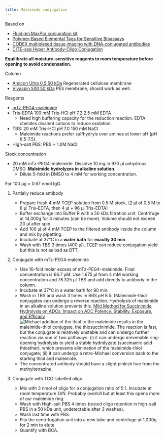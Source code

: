 ```yaml
---
title: Maleimide conjugation
---
```


Based on

- [Fluidigm MaxPar conjugation kit](https://www.ncbi.nlm.nih.gov/pmc/articles/PMC6687300/)
- [Polymer-Based Elemental Tags for Sensitive Bioassays](https://onlinelibrary.wiley.com/doi/full/10.1002/anie.200700796)
- [CODEX multiplexed tissue imaging with DNA-conjugated antibodies](https://www.nature.com/articles/s41596-021-00556-8)
- [CITE-seq Hyper Antibody-Oligo Conjugation](https://citeseq.files.wordpress.com/2019/03/cite-seq_hyper_conjugation_190321.pdf)

**Equilibrate all moisture-sensitive reagents to room temperature before opening to avoid condensation.**

Column
- [Amicon Ultra 0.5 50 kDa](https://www.emdmillipore.com/US/en/product/Amicon-Ultra-0.5-Centrifugal-Filter-Unit,MM_NF-UFC505096) Regenerated cellulose membrane
- [Vivaspin 500 50 kDa](https://www.sartorius.com/shop/ww/en/usd/applications-laboratory-filtration-ultrafiltration/vivaspin-500%2C-50%2C000-mwco-pes%2C-25pc/p/VS0131) PES membrane, should work as well.

Reagents

- [mTz-PEG4-maleimide](https://clickchemistrytools.com/product/methyltetrazine-peg4-maleimide/)
- Tris-EDTA 100 mM Tris-HCl pH 7.2 2.5 mM EDTA
  - Need high buffering capacity for the reduction reaction. EDTA chelates divalent cations to reduce oxidation.
- TBS: 20 mM Tris-HCl pH 7.0 150 mM NaCl
  - Maleimide reactions prefer sulfhydryls over amines at lower pH (pH 6.5-7.5).
- High-salt PBS: PBS + 1.0M NaCl

Stock concentration

- 20 mM mTz-PEG4-maleimide. Dissolve 10 mg in 970 μl anhydrous DMSO. **Maleimide hydrolyzes in alkaline solution**.
  - Dilute 5-fold in DMSO to 4 mM for working concentration.

For 100 μg = 0.67 nmol IgG.

1. Partially reduce antibody

   - Prepare fresh 4 mM TCEP solution from 0.5 M stock. (2 μl of 0.5 M to 8 μl Tris-EDTA, then 4 μl + 96 μl Tris-EDTA)
   - Buffer exchange into Buffer R with a 50 kDa filtration unit. Centrifuge at 14,000g for 4 minutes (can be more).
     Volume should not exceed 20 μl after spin.
   - Add 100 μl of 4 mM TCEP to the filtered antibody inside the column and mix by pipetting.
   - Incubate at 37°C in a **water bath** for **exactly 30 min**.
   - Wash with TBS 3 times (400 μl). [TCEP](https://www.thermofisher.com/document-connect/document-connect.html?url=https://assets.thermofisher.com/TFS-Assets%2FLSG%2Fmanuals%2FMAN0011306_TCEP_HCl_UG.pdf) can reduce conjugation yield but this is not as bad as DTT.

2. Conjugate with mTz-PEG4-maleimide

   - Use 10-fold molar excess of mTz-PEG4-maleimide. Final concentration is 66.7 μM.
     Use 1.675 μl from 4 mM working concentration and 78.325 μl TBS and add directly to antibody in the column.
   - Incubate at 37°C in a water bath for 90 min.
   - Wash in TBS and wash 3 times in BBS pH 8.5. (Maleimide-thiol conjugates can undergo a reverse reaction.
     Hydrolysis of maleimide in an alkaline solution prevents this.
     [Mild Method for Succinimide Hydrolysis on ADCs: Impact on ADC Potency, Stability, Exposure, and Efficacy](https://pubs.acs.org/doi/10.1021/bc500357n)
     ![Michael addition of the thiol to the maleimide results in the maleimide-thiol conjugate, the thiosuccinimide.
The reaction is fast, but the conjugate is relatively unstable and can undergo further reaction via one of two pathways:
(i) it can undergo irreversible ring-opening hydrolysis to yield a stable hydrolyzate (succinamic acid thioether),
which prevents elimination of the maleimide-thiol conjugate;
(ii) it can undergo a retro-Michael conversion back to the starting thiol and maleimide.](https://user-images.githubusercontent.com/34997334/197348174-238a272f-f142-4184-953f-89e55029aa14.png)
   - The concentrated antibody should have a slight pinkish hue from the methyltetrazine.

3. Conjugate with TCO-labelled oligo
   - Mix with 3 nmol of oligo for a conjugation ratio of 5:1. Incubate at room temperature O/N. Probably overkill but at least this opens more of our maleimide ring.
   - Wash with High-salt PBS 4 times (tested oligo retention in high-salt PBS in a 50 kDa unit, undetectable after 3 washes).
   - Wash last time with PBS.
   - Flip the centrifugation unit into a new tube and centrifuge at 1,000g for 2 min to elute.
   - Quantify with BCA.
